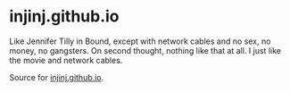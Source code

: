 # injinj.github.io
Like Jennifer Tilly in Bound, except with network cables and no sex, no money,
no gangsters.  On second thought, nothing like that at all.  I just like the
movie and network cables.

Source for [injinj.github.io](https://injinj.github.io/).
